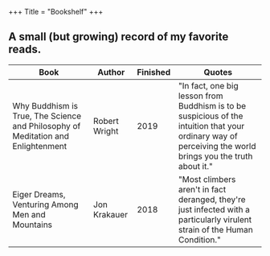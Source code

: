 +++
Title = "Bookshelf"
+++

## A small (but growing) record of my favorite reads.

Book | Author | Finished | Quotes
-----|-------|-------|-------
Why Buddhism is True, The Science and Philosophy of Meditation and Enlightenment | Robert Wright | 2019 | "In fact, one big lesson from Buddhism is to be suspicious of the intuition that your ordinary way of perceiving the world brings you the truth about it."
Eiger Dreams, Venturing Among Men and Mountains | Jon Krakauer | 2018 | "Most climbers aren't in fact deranged, they're just infected with a particularly virulent strain of the Human Condition."
